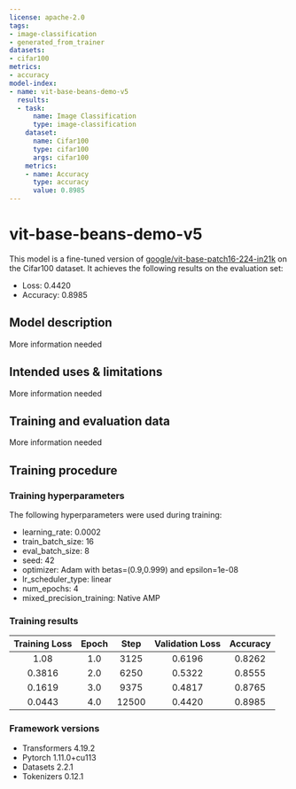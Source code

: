 ```yaml
---
license: apache-2.0
tags:
- image-classification
- generated_from_trainer
datasets:
- cifar100
metrics:
- accuracy
model-index:
- name: vit-base-beans-demo-v5
  results:
  - task:
      name: Image Classification
      type: image-classification
    dataset:
      name: Cifar100
      type: cifar100
      args: cifar100
    metrics:
    - name: Accuracy
      type: accuracy
      value: 0.8985
---
```


<!-- This model card has been generated automatically according to the information the Trainer had access to. You
should probably proofread and complete it, then remove this comment. -->

# vit-base-beans-demo-v5

This model is a fine-tuned version of [google/vit-base-patch16-224-in21k](https://huggingface.co/google/vit-base-patch16-224-in21k) on the Cifar100 dataset.
It achieves the following results on the evaluation set:
- Loss: 0.4420
- Accuracy: 0.8985

## Model description

More information needed

## Intended uses & limitations

More information needed

## Training and evaluation data

More information needed

## Training procedure

### Training hyperparameters

The following hyperparameters were used during training:
- learning_rate: 0.0002
- train_batch_size: 16
- eval_batch_size: 8
- seed: 42
- optimizer: Adam with betas=(0.9,0.999) and epsilon=1e-08
- lr_scheduler_type: linear
- num_epochs: 4
- mixed_precision_training: Native AMP

### Training results

| Training Loss | Epoch | Step  | Validation Loss | Accuracy |
|:-------------:|:-----:|:-----:|:---------------:|:--------:|
| 1.08          | 1.0   | 3125  | 0.6196          | 0.8262   |
| 0.3816        | 2.0   | 6250  | 0.5322          | 0.8555   |
| 0.1619        | 3.0   | 9375  | 0.4817          | 0.8765   |
| 0.0443        | 4.0   | 12500 | 0.4420          | 0.8985   |


### Framework versions

- Transformers 4.19.2
- Pytorch 1.11.0+cu113
- Datasets 2.2.1
- Tokenizers 0.12.1
